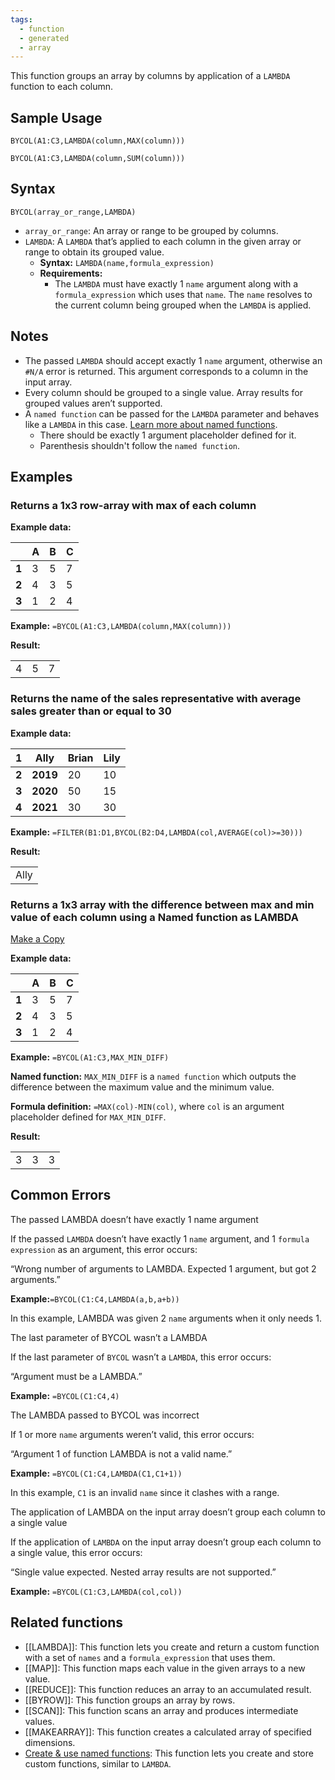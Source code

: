 ```yaml
---
tags:
  - function
  - generated
  - array
---
```


This function groups an array by columns by application of a `LAMBDA` function to each column.

Sample Usage
------------

`BYCOL(A1:C3,LAMBDA(column,MAX(column)))`

`BYCOL(A1:C3,LAMBDA(column,SUM(column)))`

Syntax
------

`BYCOL(array_or_range,LAMBDA)`

* `array_or_range`: An array or range to be grouped by columns.
* `LAMBDA`: A `LAMBDA` that’s applied to each column in the given array or range to obtain its grouped value.
  + **Syntax:** `LAMBDA(name,formula_expression)`
  + **Requirements:**
    - The `LAMBDA` must have exactly 1 `name` argument along with a `formula_expression` which uses that `name`. The `name` resolves to the current column being grouped when the `LAMBDA` is applied.

Notes
-----

* The passed `LAMBDA` should accept exactly 1 `name` argument, otherwise an `#N/A` error is returned. This argument corresponds to a column in the input array.
* Every column should be grouped to a single value. Array results for grouped values aren’t supported.
* A `named function` can be passed for the `LAMBDA` parameter and behaves like a `LAMBDA` in this case. [Learn more about named functions](https://support.google.com/docs/answer/12504534).
  + There should be exactly 1 argument placeholder defined for it.
  + Parenthesis shouldn't follow the `named function`.

Examples
--------

### Returns a 1x3 row-array with max of each column

**Example data:**

|  | **A** | **B** | **C** |
| --- | --- | --- | --- |
| **1** | 3 | 5 | 7 |
| **2** | 4 | 3 | 5 |
| **3** | 1 | 2 | 4 |

**Example:** `=BYCOL(A1:C3,LAMBDA(column,MAX(column)))`

**Result:**

|  |  |  |
| --- | --- | --- |
| 4 | 5 | 7 |

### Returns the name of the sales representative with average sales greater than or equal to 30

**Example data:**

| 1 | Ally | Brian | Lily |
| --- | --- | --- | --- |
| **2** | **2019** | 20 | 10 | 20 |
| **3** | **2020** | 50 | 15 | 30 |
| **4** | **2021** | 30 | 30 | 15 |

**Example:** `=FILTER(B1:D1,BYCOL(B2:D4,LAMBDA(col,AVERAGE(col)>=30)))`

**Result:**

|  |
| --- |
| Ally |

### Returns a 1x3 array with the difference between max and min value of each column using a Named function as LAMBDA

[Make a Copy](https://docs.google.com/spreadsheets/d/11kjSeVlHhXtZOzpI8-JwNxYIEQcbjwS3DVFbwA1RLi8/copy#gid=0)

**Example data:**

|  | **A** | **B** | **C** |
| --- | --- | --- | --- |
| **1** | 3 | 5 | 7 |
| **2** | 4 | 3 | 5 |
| **3** | 1 | 2 | 4 |

**Example:** `=BYCOL(A1:C3,MAX_MIN_DIFF)`

**Named function:** `MAX_MIN_DIFF` is a `named function` which outputs the difference between the maximum value and the minimum value.

**Formula definition:** `=MAX(col)-MIN(col)`, where `col` is an argument placeholder defined for `MAX_MIN_DIFF`.

**Result:**

|  |  |  |
| --- | --- | --- |
| 3 | 3 | 3 |

Common Errors
-------------

The passed LAMBDA doesn’t have exactly 1 name argument

If the passed `LAMBDA` doesn’t have exactly 1 `name` argument, and 1 `formula expression` as an argument, this error occurs:

“Wrong number of arguments to LAMBDA. Expected 1 argument, but got 2 arguments.”

**Example:**`=BYCOL(C1:C4,LAMBDA(a,b,a+b))`

In this example, LAMBDA was given 2 `name` arguments when it only needs 1.

The last parameter of BYCOL wasn’t a LAMBDA

If the last parameter of `BYCOL` wasn’t a `LAMBDA`, this error occurs:

“Argument must be a LAMBDA.”

**Example:** `=BYCOL(C1:C4,4)`

The LAMBDA passed to BYCOL was incorrect

If 1 or more `name` arguments weren’t valid, this error occurs:

“Argument 1 of function LAMBDA is not a valid name.”

**Example:** `=BYCOL(C1:C4,LAMBDA(C1,C1+1))`

In this example, `C1` is an invalid `name` since it clashes with a range.

The application of LAMBDA on the input array doesn’t group each column to a single value

If the application of `LAMBDA` on the input array doesn’t group each column to a single value, this error occurs:

“Single value expected. Nested array results are not supported.”

**Example:** `=BYCOL(C1:C3,LAMBDA(col,col))`

Related functions
-----------------

* [[LAMBDA]]: This function lets you create and return a custom function with a set of `names` and a `formula_expression` that uses them.
* [[MAP]]: This function maps each value in the given arrays to a new value.
* [[REDUCE]]: This function reduces an array to an accumulated result.
* [[BYROW]]: This function groups an array by rows.
* [[SCAN]]: This function scans an array and produces intermediate values.
* [[MAKEARRAY]]: This function creates a calculated array of specified dimensions.
* [Create & use named functions](https://support.google.com/docs/answer/12504534): This function lets you create and store custom functions, similar to `LAMBDA`.